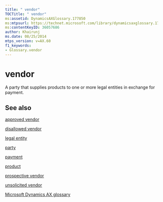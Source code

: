 ```yaml
---
title: " vendor"
TOCTitle: " vendor"
ms:assetid: DynamicsAXGlossary.177850
ms:mtpsurl: https://technet.microsoft.com/library/dynamicsaxglossary.177850(v=AX.60)
ms:contentKeyID: 36057686
author: Khairunj
ms.date: 08/25/2014
mtps_version: v=AX.60
f1_keywords:
- Glossary.vendor
---
```


# vendor

A party that supplies products to one or more legal entities in exchange for payment.

## See also

[approved vendor](approved-vendor.md)

[disallowed vendor](disallowed-vendor.md)

[legal entity](legal-entity.md)

[party](https://technet.microsoft.com/library/hh208669\(v=ax.60\))

[payment](payment.md)

[product](product.md)

[prospective vendor](prospective-vendor.md)

[unsolicited vendor](unsolicited-vendor.md)

[Microsoft Dynamics AX glossary](glossary/microsoft-dynamics-ax-glossary.md)

  


